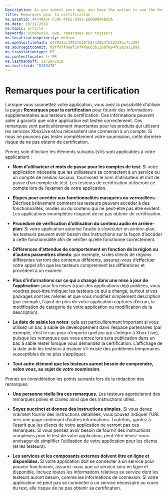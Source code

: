 ```yaml
---
Description: As you submit your app, you have the option to use the Notes for certification page to provide additional info to the certification testers. This info can help ensure that your app is tested correctly.
title: Remarques pour la certification
ms.assetid: 4A740A5F-F39F-4FE2-9391-EE00DB46B25A
ms.date: 10/31/2018
ms.topic: article
keywords: windows10, uwp, remarques aux testeurs
ms.localizationpriority: medium
ms.openlocfilehash: d47933ac3482f610fb8fe28b7fb52238ac7ca294
ms.sourcegitcommit: 89ff8ff88ef58f4fe6d3b1368fe94f62e59118ad
ms.translationtype: MT
ms.contentlocale: fr-FR
ms.lasthandoff: 11/29/2018
ms.locfileid: "8189470"
---
```

# <a name="notes-for-certification"></a>Remarques pour la certification


Lorsque vous soumettez votre application, vous avez la possibilité d’utiliser la pages **Remarques pour la certification** pour fournir des informations supplémentaires aux testeurs de certification. Ces informations peuvent aider à garantir que votre application est testée correctement. Ces remarques sont particulièrement importantes pour les produits qui utilisent les services XboxLive et/ou nécessitent une connexion à un compte. Si nous ne pouvons pas tester complètement votre soumission, cette dernière risque de ne pas obtenir de certification.

Prenez soin d’inclure les éléments suivants (s’ils sont applicables à votre application) :

-   **Nom d’utilisateur et mots de passe pour les comptes de test**: Si votre application nécessite que les utilisateurs se connectent à un service ou un compte de médias sociaux, fournissez le nom d’utilisateur et mot de passe d’un compte de test. Les testeurs de certification utiliseront ce compte lors de l’examen de votre application.

-   **Étapes pour accéder aux fonctionnalités masquées ou verrouillées**: Décrivez brièvement comment les testeurs peuvent accéder à des fonctionnalités, modes ou du contenu qui ne peut-être pas être évident. Les applications incomplètes risquent de ne pas obtenir de certification.

-   **Procédure de vérification d’utilisation du contenu audio en arrière-plan**: Si votre application autorise l’audio à s’exécuter en arrière-plan, les testeurs peuvent avoir besoin des instructions sur la façon d’accéder à cette fonctionnalité afin de vérifier qu’elle fonctionne correctement.

-  **Différences d’attendue de comportement en fonction de la région ou d’autres paramètres clients**: par exemple, si des clients de régions différentes verront des contenus différents, assurez-vous d’effectuer votre appel afin que les testeurs comprennent les différences et procèdent à un examen.

-   **Plus d’informations sur ce qui a changé dans une mise à jour de l’application**: pour les mises à jour des applications déjà publiées, vous voudrez peut-être indiquer les testeurs ce qui a changé, surtout si vos packages sont les mêmes et que vous modifiez simplement description (par exemple, l’ajout de plus de votre application captures d’écran, la modification de catégorie de votre application ou modification de la description).

-   **La date de saisie les notes**: cela est particulièrement important si vous utilisez un bac à sable de développement dans l’espace partenaires (par exemple, c’est le cas pour n’importe quel jeu qui s’intègre à Xbox Live), puisque les remarques que vous entrez lors sera publication dans un bac à sable rester lorsque vous demandez la certification. L’affichage de la date aide les testeurs à évaluer s’il existe des problèmes temporaires susceptibles de ne plus s’appliquer.

-  **Tout autre élément que les testeurs auront besoin de comprendre, selon vous, au sujet de votre soumission.**

Prenez en considération les points suivants lors de la rédaction des remarques:

-   **Une personne réelle lira ces remarques.** Les testeurs apprécieront des remarques polies et claires ainsi que des instructions utiles.

-   **Soyez succinct et donnez des instructions simples.** Si vous devez vraiment fournir des instructions détaillées, vous pouvez indiquer l’URL vers une page contenant d’autres informations. Toutefois, gardez à l’esprit que les clients de votre application ne verront pas ces remarques. Si vous pensez avoir besoin de fournir des instructions complexes pour le test de votre application, peut-être devez-vous envisager de simplifier l’utilisation de votre application pour les clients (et les testeurs).

-   **Les services et les composants externes doivent être en ligne et disponibles.** Si votre application doit se connecter à un service pour pouvoir fonctionner, assurez-vous que ce service sera en ligne et disponible. Incluez toutes les informations relatives au service dont les testeurs auront besoin, comme les informations de connexion. Si votre application ne peut pas se connecter à un service nécessaire au cours du test, elle risque de ne pas obtenir sa certification.

 

 




